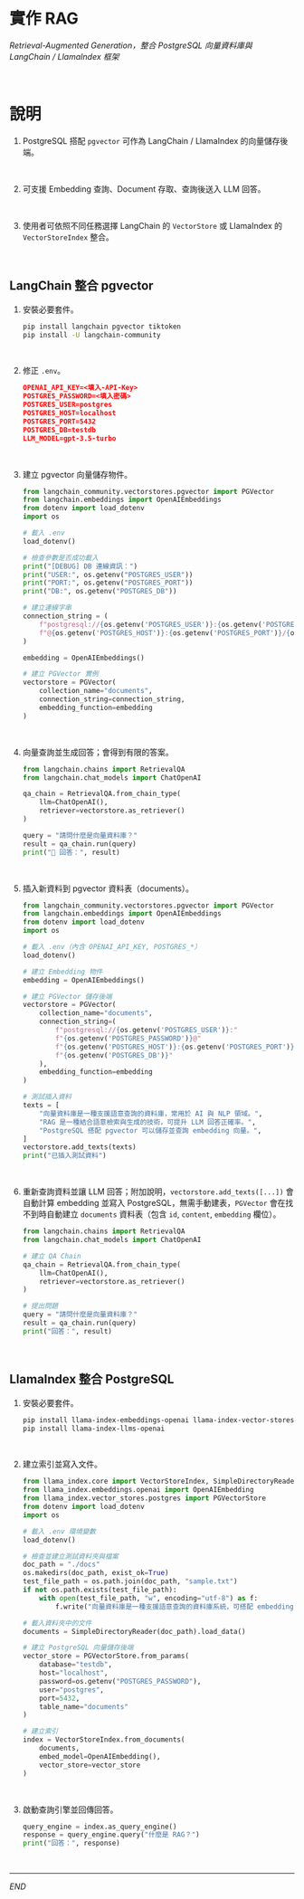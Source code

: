 # 實作 RAG

_Retrieval-Augmented Generation，整合 PostgreSQL 向量資料庫與 LangChain / LlamaIndex 框架_

<br>

# 說明

1. PostgreSQL 搭配 `pgvector` 可作為 LangChain / LlamaIndex 的向量儲存後端。

<br>

2. 可支援 Embedding 查詢、Document 存取、查詢後送入 LLM 回答。

<br>

3. 使用者可依照不同任務選擇 LangChain 的 `VectorStore` 或 LlamaIndex 的 `VectorStoreIndex` 整合。

<br>

## LangChain 整合 pgvector

1. 安裝必要套件。

    ```bash
    pip install langchain pgvector tiktoken
    pip install -U langchain-community
    ```

<br>

2. 修正 `.env`。

    ```json
    OPENAI_API_KEY=<填入-API-Key>
    POSTGRES_PASSWORD=<填入密碼>
    POSTGRES_USER=postgres
    POSTGRES_HOST=localhost
    POSTGRES_PORT=5432
    POSTGRES_DB=testdb
    LLM_MODEL=gpt-3.5-turbo
    ```

<br>

3. 建立 pgvector 向量儲存物件。

    ```python
    from langchain_community.vectorstores.pgvector import PGVector
    from langchain.embeddings import OpenAIEmbeddings
    from dotenv import load_dotenv
    import os

    # 載入 .env
    load_dotenv()

    # 檢查參數是否成功載入
    print("[DEBUG] DB 連線資訊：")
    print("USER:", os.getenv("POSTGRES_USER"))
    print("PORT:", os.getenv("POSTGRES_PORT"))
    print("DB:", os.getenv("POSTGRES_DB"))

    # 建立連線字串
    connection_string = (
        f"postgresql://{os.getenv('POSTGRES_USER')}:{os.getenv('POSTGRES_PASSWORD')}"
        f"@{os.getenv('POSTGRES_HOST')}:{os.getenv('POSTGRES_PORT')}/{os.getenv('POSTGRES_DB')}"
    )

    embedding = OpenAIEmbeddings()

    # 建立 PGVector 實例
    vectorstore = PGVector(
        collection_name="documents",
        connection_string=connection_string,
        embedding_function=embedding
    )
    ```

<br>

4. 向量查詢並生成回答；會得到有限的答案。

    ```python
    from langchain.chains import RetrievalQA
    from langchain.chat_models import ChatOpenAI

    qa_chain = RetrievalQA.from_chain_type(
        llm=ChatOpenAI(),
        retriever=vectorstore.as_retriever()
    )

    query = "請問什麼是向量資料庫？"
    result = qa_chain.run(query)
    print("🤖 回答：", result)
    ```

<br>

5. 插入新資料到 pgvector 資料表（documents）。

    ```python
    from langchain_community.vectorstores.pgvector import PGVector
    from langchain.embeddings import OpenAIEmbeddings
    from dotenv import load_dotenv
    import os

    # 載入 .env（內含 OPENAI_API_KEY, POSTGRES_*）
    load_dotenv()

    # 建立 Embedding 物件
    embedding = OpenAIEmbeddings()

    # 建立 PGVector 儲存後端
    vectorstore = PGVector(
        collection_name="documents",
        connection_string=(
            f"postgresql://{os.getenv('POSTGRES_USER')}:"
            f"{os.getenv('POSTGRES_PASSWORD')}@"
            f"{os.getenv('POSTGRES_HOST')}:{os.getenv('POSTGRES_PORT')}/"
            f"{os.getenv('POSTGRES_DB')}"
        ),
        embedding_function=embedding
    )

    # 測試插入資料
    texts = [
        "向量資料庫是一種支援語意查詢的資料庫，常用於 AI 與 NLP 領域。",
        "RAG 是一種結合語意檢索與生成的技術，可提升 LLM 回答正確率。",
        "PostgreSQL 搭配 pgvector 可以儲存並查詢 embedding 向量。",
    ]
    vectorstore.add_texts(texts)
    print("已插入測試資料")
    ```

<br>

6. 重新查詢資料並讓 LLM 回答；附加說明，`vectorstore.add_texts([...])` 會自動計算 embedding 並寫入 PostgreSQL，無需手動建表，`PGVector` 會在找不到時自動建立 `documents` 資料表（包含 `id`, `content`, `embedding` 欄位）。

    ```python
    from langchain.chains import RetrievalQA
    from langchain.chat_models import ChatOpenAI

    # 建立 QA Chain
    qa_chain = RetrievalQA.from_chain_type(
        llm=ChatOpenAI(),
        retriever=vectorstore.as_retriever()
    )

    # 提出問題
    query = "請問什麼是向量資料庫？"
    result = qa_chain.run(query)
    print("回答：", result)
    ```

<br>

## LlamaIndex 整合 PostgreSQL

1. 安裝必要套件。

    ```bash
    pip install llama-index-embeddings-openai llama-index-vector-stores-postgres
    pip install llama-index-llms-openai
    ```

<br>

2. 建立索引並寫入文件。

    ```python
    from llama_index.core import VectorStoreIndex, SimpleDirectoryReader
    from llama_index.embeddings.openai import OpenAIEmbedding
    from llama_index.vector_stores.postgres import PGVectorStore
    from dotenv import load_dotenv
    import os

    # 載入 .env 環境變數
    load_dotenv()

    # 檢查並建立測試資料夾與檔案
    doc_path = "./docs"
    os.makedirs(doc_path, exist_ok=True)
    test_file_path = os.path.join(doc_path, "sample.txt")
    if not os.path.exists(test_file_path):
        with open(test_file_path, "w", encoding="utf-8") as f:
            f.write("向量資料庫是一種支援語意查詢的資料庫系統，可搭配 embedding 與 LLM 回答問題。")

    # 載入資料夾中的文件
    documents = SimpleDirectoryReader(doc_path).load_data()

    # 建立 PostgreSQL 向量儲存後端
    vector_store = PGVectorStore.from_params(
        database="testdb",
        host="localhost",
        password=os.getenv("POSTGRES_PASSWORD"),
        user="postgres",
        port=5432,
        table_name="documents"
    )

    # 建立索引
    index = VectorStoreIndex.from_documents(
        documents,
        embed_model=OpenAIEmbedding(),
        vector_store=vector_store
    )
    ```

<br>

3. 啟動查詢引擎並回傳回答。

    ```python
    query_engine = index.as_query_engine()
    response = query_engine.query("什麼是 RAG？")
    print("回答：", response)
    ```

<br>

___

_END_
